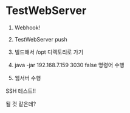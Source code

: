 # TestWebServer


1. Webhook!

2. TestWebServer push

3. 빌드해서 /opt 디렉토리로 가기

4. java -jar 192.168.7.159 3030 false 명령어 수행

5. 웹서버 수행

SSH 테스트!!

될 것 같은데?
